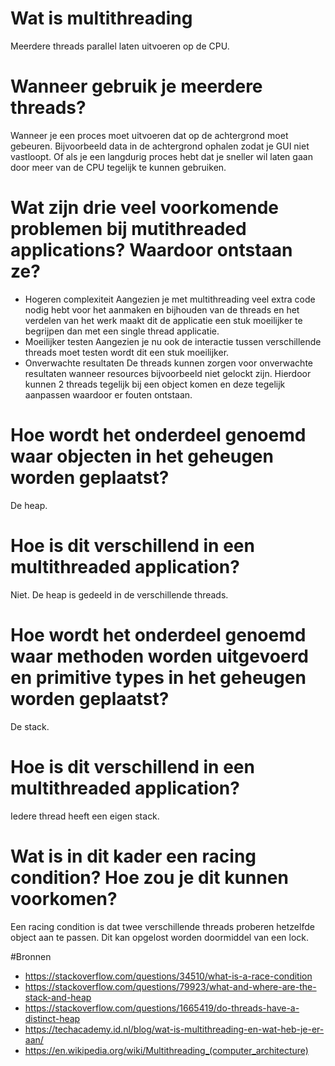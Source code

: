 # Wat is multithreading
Meerdere threads parallel laten uitvoeren op de CPU.
# Wanneer gebruik je meerdere threads?
Wanneer je een proces moet uitvoeren dat op de achtergrond moet gebeuren. Bijvoorbeeld data in de achtergrond ophalen zodat je GUI niet vastloopt. Of als je een langdurig proces hebt dat je sneller wil laten gaan door meer van de CPU tegelijk te kunnen gebruiken.
# Wat zijn drie veel voorkomende problemen bij mutithreaded applications? Waardoor ontstaan ze?

 - Hogeren complexiteit
 Aangezien je met multithreading veel extra code nodig hebt voor het aanmaken en bijhouden van de threads en het verdelen van het werk maakt dit de applicatie een stuk moeilijker te begrijpen dan met een single thread applicatie.
 - Moeilijker testen
Aangezien je nu ook de interactie tussen verschillende threads moet testen wordt dit een stuk moeilijker.
 - Onverwachte resultaten
De threads kunnen zorgen voor onverwachte resultaten wanneer resources bijvoorbeeld niet gelockt zijn. Hierdoor kunnen 2 threads tegelijk bij een object komen en deze tegelijk aanpassen waardoor er fouten ontstaan.

# Hoe wordt het onderdeel genoemd waar objecten in het geheugen worden geplaatst? 
De heap.
# Hoe is dit verschillend in een multithreaded application?
Niet. De heap is gedeeld in de verschillende threads.
# Hoe wordt het onderdeel genoemd waar methoden worden uitgevoerd en primitive types in het geheugen worden geplaatst?
De stack.
# Hoe is dit verschillend in een multithreaded application?
Iedere thread heeft een eigen stack.
# Wat is in dit kader een racing condition? Hoe zou je dit kunnen voorkomen?
Een racing condition is dat twee verschillende threads proberen hetzelfde object aan te passen. Dit kan opgelost worden doormiddel van een lock.

#Bronnen
- https://stackoverflow.com/questions/34510/what-is-a-race-condition
- https://stackoverflow.com/questions/79923/what-and-where-are-the-stack-and-heap
- https://stackoverflow.com/questions/1665419/do-threads-have-a-distinct-heap
- https://techacademy.id.nl/blog/wat-is-multithreading-en-wat-heb-je-er-aan/
- https://en.wikipedia.org/wiki/Multithreading_(computer_architecture)